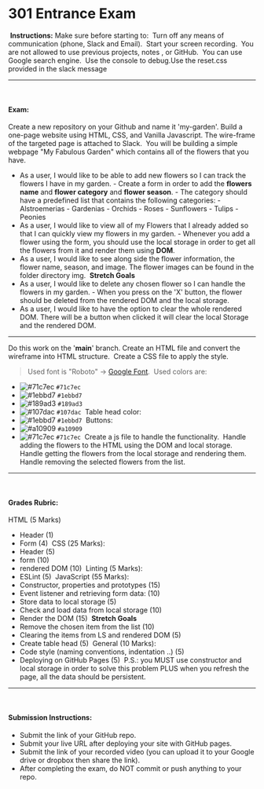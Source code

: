 # 301 Entrance Exam

​
**Instructions:**
Make sure before starting to:
​
Turn off any means of communication (phone, Slack and Email).
​
Start your screen recording.
​
You are not allowed to use previous projects, notes , or GitHub.
​
You can use Google search engine.
​
Use the console to debug.
​
Use the reset.css provided in the slack message
​

---

​

#### Exam:

Create a new repository on your Github and name it 'my-garden'.
​
Build a one-page website using HTML, CSS, and Vanilla Javascript. The wire-frame of the targeted page is attached to Slack.
​
You will be building a simple webpage "My Fabulous Garden" which contains all of the flowers that you have.
​

- As a user, I would like to be able to add new flowers so I can track the flowers I have in my garden. - Create a form in order to add the **flowers name** and **flower category** and **flower season**. - The category should have a predefined list that contains the following categories: - Alstroemerias - Gardenias - Orchids - Roses - Sunflowers - Tulips - Peonies
  ​
- As a user, I would like to view all of my Flowers that I already added so that I can quickly view my flowers in my garden. - Whenever you add a flower using the form, you should use the local storage in order to get all the flowers from it and render them using **DOM**.
  ​
- As a user, I would like to see along side the flower information, the flower name, season, and image. The flower images can be found in the folder directory img.
  ​
  **Stretch Goals**
- As a user, I would like to delete any chosen flower so I can handle the flowers in my garden. - When you press on the 'X' button, the flower should be deleted from the rendered DOM and the local storage.
  ​
- As a user, I would like to have the option to clear the whole rendered DOM. There will be a button when clicked it will clear the local Storage and the rendered DOM.
  ​

---

Do this work on the '**main**' branch.
Create an HTML file and convert the wireframe into HTML structure.
​
Create a CSS file to apply the style.
​

> Used font is "Roboto" -> [Google Font](https://fonts.google.com/).
> ​
> Used colors are:

- ![#71c7ec](https://via.placeholder.com/15/71c7ec/000000?text=+) `#71c7ec`
- ![#1ebbd7](https://via.placeholder.com/15/1ebbd7/000000?text=+) `#1ebbd7`
- ![#189ad3](https://via.placeholder.com/15/189ad3/000000?text=+) `#189ad3`
- ![#107dac](https://via.placeholder.com/15/107dac/000000?text=+) `#107dac`
  ​
  Table head color:
- ![#1ebbd7](https://via.placeholder.com/15/1ebbd7/000000?text=+) `#1ebbd7`
  ​
  Buttons:
- ![#a10909](https://via.placeholder.com/15/a10909/000000?text=+) `#a10909`
- ![#71c7ec](https://via.placeholder.com/15/71c7ec/000000?text=+) `#71c7ec`
  ​
  Create a js file to handle the functionality.
  ​
  Handle adding the flowers to the HTML using the DOM and local storage.
  Handle getting the flowers from the local storage and rendering them.
  Handle removing the selected flowers from the list.
  ​

---

​

#### Grades Rubric:

HTML (5 Marks)

- Header (1)
- Form (4)
  ​
  CSS (25 Marks):
- Header (5)
- form (10)
- rendered DOM (10)
  ​
  Linting (5 Marks):
- ESLint (5)
  ​
  JavaScript (55 Marks):
- Constructor, properties and prototypes (15)
- Event listener and retrieving form data: (10)
- Store data to local storage (5)
- Check and load data from local storage (10)
- Render the DOM (15)
  ​
  **Stretch Goals**
- Remove the chosen item from the list (10)
- Clearing the items from LS and rendered DOM (5)
- Create table head (5)
  ​
  General (10 Marks):
- Code style (naming conventions, indentation ..) (5)
- Deploying on GitHub Pages (5)
  ​
  P.S.: you MUST use constructor and local storage in order to solve this problem PLUS when you refresh the page, all the data should be persistent.
  ​

---

​

#### Submission Instructions:

- Submit the link of your GitHub repo.
- Submit your live URL after deploying your site with GitHub pages.
- Submit the link of your recorded video (you can upload it to your Google drive or dropbox then share the link).
- After completing the exam, do NOT commit or push anything to your repo.

